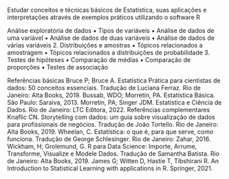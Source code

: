 Estudar conceitos e técnicas básicos de Estatística, suas aplicações e interpretações através de
exemplos práticos utilizando o software R

Análise exploratória de dados
▪ Tipos de variáveis
▪ Análise de dados de uma variável
▪ Análise de dados de duas variáveis
▪ Análise de dados de várias variáveis
2. Distribuições e amostras
▪ Tópicos relacionados a amostragem
▪ Tópicos relacionados a distribuições de probabilidade
3. Testes de hipóteses
▪ Comparação de médias
▪ Comparação de proporções
▪ Testes de associação


Referências básicas
Bruce P; Bruce A. Estatística Prática para cientistas de dados: 50 conceitos essenciais. Tradução
de Luciana Ferraz. Rio de Janeiro: Alta Books, 2019.
Bussab, WDO; Morretin, PA. Estatística Básica. São Paulo: Saraiva, 2013.
Morretin, PA; Singer JDM. Estatística e Ciência de Dados. Rio de Janeiro: LTC Editora, 2022.
Referências complementares
Knaflic CN. Storytelling com dados: um guia sobre visualização de dados para profissionais de
negócios. Tradução de João Tortello. Rio de Janeiro: Alta Books, 2019.
Wheelan, C. Estatística: o que é, para que serve, como funciona. Tradução de George
Schlesinger. Rio de Janeiro: Zahar, 2016.
Wickham, H; Grolemund, G. R para Data Science: Importe, Arrume, Transforme, Visualize e
Modele Dados. Tradução de Samantha Batista. Rio de Janeiro: Alta Books, 2019.
James G; Witten D, Hastie T, Tibshirani R. An Introduction to Statistical Learning with applications
in R. Springer, 2021.